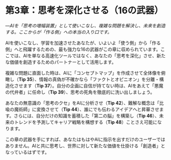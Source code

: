 # 第3章：思考を深化させる（16の武器）

*―AIを「思考の増幅装置」として使いこなし、複雑な問題を解決し、未来を創造する。ここからが「作る側」への本当の入り口です。*

AIを使いこなし、学習を加速させたあなたが、いよいよ「使う側」から「作る側」へと飛躍するための、最も強力な16の武器がこの章に収められています。ここでは、AIを単なる高速化ツールではなく、あなたの「思考を深化」させ、新たな価値を創造するためのパートナーとして活用します。

複雑な問題に直面した時は、AIに「コンセプトマップ」を作成させて全体像を俯瞰し（**Tip 35**）、情報の真偽が不確かなら「ファクトとオピニオン」を分離・構造化させます（**Tip 37**）。自分の企画に自信が持てない時は、AIをあえて「悪魔の代弁者」に任命し（**Tip 39**）、思考の死角を徹底的に洗い出しましょう。

あなたの無意識の「思考のクセ」をAIに分析させ（**Tip 42**）、難解な概念は「比喩の魔術師」に変換させて（**Tip 44**）、誰にでも伝わるアイデアへと昇華させます。さらには、自分だけの知識を蓄積した「第二の脳」を構築し（**Tip 46**）、未来のトレンドを予測してキャリア戦略を構想する（**Tip 48**）ことさえ可能になります。

この章の武器を手にすれば、あなたはもはやAIに指示を出すだけのユーザーではありません。AIと共に思考し、世界に対して新たな価値を仕掛ける「創造者」となっているはずです。